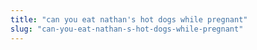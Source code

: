 ```yaml
---
title: "can you eat nathan's hot dogs while pregnant"
slug: "can-you-eat-nathan-s-hot-dogs-while-pregnant"
---
```


